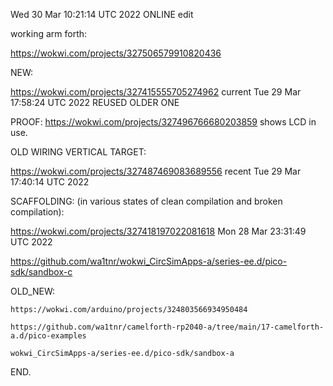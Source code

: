 Wed 30 Mar 10:21:14 UTC 2022  ONLINE edit

  working arm forth:

  https://wokwi.com/projects/327506579910820436

  NEW:

  https://wokwi.com/projects/327415555705274962  current Tue 29 Mar 17:58:24 UTC 2022  REUSED OLDER ONE

  PROOF:
  https://wokwi.com/projects/327496766680203859  shows LCD in use.

  OLD WIRING VERTICAL TARGET:

  https://wokwi.com/projects/327487469083689556  recent  Tue 29 Mar 17:40:14 UTC 2022

  SCAFFOLDING:  (in various states of clean compilation and broken compilation):
  
  https://wokwi.com/projects/327418197022081618    Mon 28 Mar 23:31:49 UTC 2022

  https://github.com/wa1tnr/wokwi_CircSimApps-a/series-ee.d/pico-sdk/sandbox-c

  OLD_NEW:

    https://wokwi.com/arduino/projects/324803566934950484

    https://github.com/wa1tnr/camelforth-rp2040-a/tree/main/17-camelforth-a.d/pico-examples

    wokwi_CircSimApps-a/series-ee.d/pico-sdk/sandbox-a

END.
